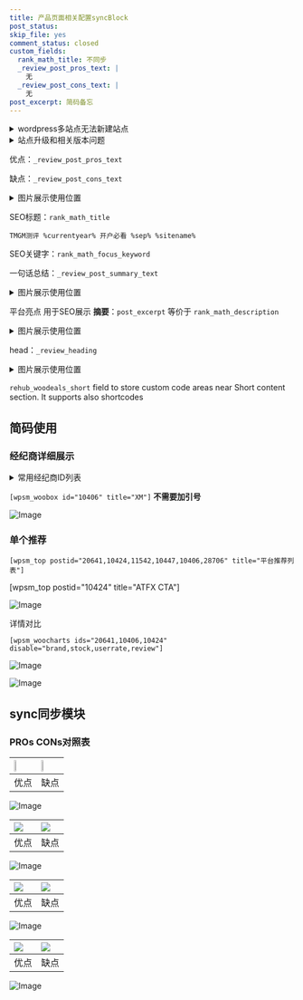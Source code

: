 ```yaml
---
title: 产品页面相关配置syncBlock
post_status: 
skip_file: yes
comment_status: closed
custom_fields:
  rank_math_title: 不同步
  _review_post_pros_text: |
    无
  _review_post_cons_text: |
    无
post_excerpt: 简码备忘
---
```

<details><summary>wordpress多站点无法新建站点</summary>

<li>和报错需要清理cookies一样的原因</li>
<li>wp-config.php里面<code>define( 'SUBDOMAIN_INSTALL', false );//子域名安装</code></li>
<li>新建子站点是用<code>define( 'SUBDOMAIN_INSTALL', true);//子域名安装</code> 完成以后，改成<code>false</code></li>
</details>

<details><summary>站点升级和相关版本问题</summary>

<p>wordpress：5.9.9
woocommerce：7.5.1
出现问题的地方：主题选项里面>><strong>Product layout >>compact style</strong></p>
<p>如何出现没有用过的字段 导致无法保存。先导出配置 然后进行修改，后面再次恢复即可。</p>
<p>出现部分字段无法显示时，需要返回默认布局后，对产品进行保存就好了。</p>
<p></p>
</details>

优点：`_review_post_pros_text`

缺点：`_review_post_cons_text`

<details><summary>图片展示使用位置</summary>

<img src="https://prod-files-secure.s3.us-west-2.amazonaws.com/39ed1227-6d7d-4570-be36-9ccd4a2c4241/f51d3d83-55d4-4bdf-9604-f37ec77ab556/Untitled.png?X-Amz-Algorithm=AWS4-HMAC-SHA256&X-Amz-Content-Sha256=UNSIGNED-PAYLOAD&X-Amz-Credential=ASIAZI2LB466S3U6NESC%2F20250218%2Fus-west-2%2Fs3%2Faws4_request&X-Amz-Date=20250218T045519Z&X-Amz-Expires=3600&X-Amz-Security-Token=IQoJb3JpZ2luX2VjEFwaCXVzLXdlc3QtMiJGMEQCIHowk%2FdUEDlbSer6yPHpreS%2FNToTvL%2Boovo3CQ1C5sIoAiALCaCjugpREzVPHf31WjjhYGWygfLe%2B%2ByWGF6Tn%2FjRsyqIBAiF%2F%2F%2F%2F%2F%2F%2F%2F%2F%2F8BEAAaDDYzNzQyMzE4MzgwNSIMm0i4uVvGhpp1GtYtKtwDylIHPJF1McUgu%2FsZnsc1a1S7WAKb4CUAH5Ea2KSSHFsDyXtNAonAU3QqZCvydOzobeIcO%2BUXhZenM%2FcFZxn3bVSA6eCHv1%2Bdllw2zVoNlVL2F8YgCHBMw5cFMzcxsmjf1rVjlqTG32QTuOcFdu%2BBW59%2FdQHOpwMnUj3QxUazjEQ6lQ51Q89gmiavYGNqr2ldAwYkZG%2Be1Q8D4%2FBuGhe1VaUd95AdEBQ36TM8VRsSBHU1prz1IEvuYAmzE6csXfGFVxGDht8KxXyvGj2loMhNj0MbAIjkMhfxT8D1r59DRhrpohYqjGZ6BuS9NyQYB3vrzQHWGjRanXL6LIQ6izoHB93ZPyQCcO%2BPt6pW%2FgYg6QE3ImDikeJe%2B5rmjhcXSW1Xl2sm8YaCX5%2BZ76%2FzQ7sHOgIfQMpoFlj3tPAopI2fn4lD%2BK3QKC%2BABIANpFio%2FGLAAKw3QTB3zlPiNwTT%2Fa5ShWcAcF3NnqWqhhAJeeBVoFj9riRDjdyLF%2Fi%2Fd5RLuEhbVUAoM5oQG1H5nWC4FYGL62R4JOWudzRwCRjjhw1uhTO7%2FNR4LkN6QN6vBPOSpCW8lnnVw2%2BERtEphBj9eagoCoE%2BNySIN4ySlnAchVE09H5H9lZlLMxPlU%2BHmfMwoYvQvQY6pgHRowicFGIQtNNDuRIu9orNs58EO2G%2B94cK5prmkO%2FwSjsmJqBc0QhuDOTjvWj%2F2VPfqeLC1hQzUmxmYYld9eYRvB4qeLAj0xlvGgm4bxKoIXiyPCIOpqVl23LpJjqSPt7m7QceVc%2BbNERPvcOFNfqpPuzAurLmIkFeJ9i%2FZMr5iQag5VCK8ypgBYH1yAB6BJSWhQutjInl6oFDOvK3YrzloT4ILUTs&X-Amz-Signature=f7cfc227946f2621f582818f7540015a6c1901b2f5013ed53e989f7fd5ebf47d&X-Amz-SignedHeaders=host&x-id=GetObject" alt="Image">
</details>

SEO标题：`rank_math_title`

`TMGM测评 %currentyear% 开户必看 %sep% %sitename%`

SEO关键字：`rank_math_focus_keyword`

一句话总结：`_review_post_summary_text`

<details><summary>图片展示使用位置</summary>

<img src="https://prod-files-secure.s3.us-west-2.amazonaws.com/39ed1227-6d7d-4570-be36-9ccd4a2c4241/4b96a922-296c-4f4e-8630-d1c870cbce01/Untitled.png?X-Amz-Algorithm=AWS4-HMAC-SHA256&X-Amz-Content-Sha256=UNSIGNED-PAYLOAD&X-Amz-Credential=ASIAZI2LB466SXUDCTDL%2F20250218%2Fus-west-2%2Fs3%2Faws4_request&X-Amz-Date=20250218T045519Z&X-Amz-Expires=3600&X-Amz-Security-Token=IQoJb3JpZ2luX2VjEFwaCXVzLXdlc3QtMiJHMEUCIQCE6Bw9PH8wXVduD2ECfYPUxfeSEGYD5dHJe9XPZexHogIgGR11w2s656RrdofMNUwI8kIUhsZI0YKFG3dfzcYAMacqiAQIhf%2F%2F%2F%2F%2F%2F%2F%2F%2F%2FARAAGgw2Mzc0MjMxODM4MDUiDE5MzzBOAHM8F%2FFHxircA5umwF%2Fy5SfkO1bIevnGxn6DLA9ET%2BpU%2BNvfVHFfIkp067eh4bB0A%2Fw3fWSduiiL7PgSD5kOTSkIX%2FksR23u4wv8tFgxL9ul8VUenE0SEes78z1x9TEuKyFRYVsfuGBNteTE21j%2FYQtSgEoxmiSAK6cKyBnaeO6qDEir%2FG1jrUlHMJR2N05U5deOMnC5DOJV5zm0r%2BXHMUjqD4LIsjDaNAgS7NoVOXf85gq5wqaiewQL8md9mChJvasFny8m05rZXFWfFp2LzfpRsyr7JSm0hIXfJEDS5ztf0wiIehaOVMhW70fENv%2BkHptfezcTjJDYDjt04ditts6USFwuDCrI5ZT9pyPGcN3X%2FUOFzwInFEJPyXW5L8d0UNMYct1mwEHoz7eJAHry73yIypkzin5V%2B7DEvJyxhW%2B7%2BlxA6ztCQGDATmyNgGzHpOUOIoxJwQp4xeHgryzCuTxvTY%2FHRu6gk4QlLrfi5iu5II7TsnNtSPpEHyYKjWOR9ali4LymnQufA6H5ycxtDHrdn2IV5TQVEPGfSWFS1Nv8uSuIUQf2EeY0GDgfRggwFY%2FVa43Z2ppAStd7fVhCExvX2h2rD9xmJjEBGXlcLmg8lnwehSTMJUBCG5T3QHH5mPVfGapkMO2L0L0GOqUB1tFn67iEn8GHCPDFTgKTRetesr%2FqKM8g5lumgsp6YhJYNRx%2FR29YEmCurfUkaPHWBxt8KS17l2Rjwt3WUpmEuWLJmCsVJ%2FbH7qjKIFGnIBxnlE%2FTCuHWtl81G1SNck3jzVIsFEMX%2FQ0EQDOf9oCb3p5wIRFAeE85BGr%2BhtV8f6gumEivql766hoqZABETlRo4PRPg%2BaVOAqRivx7rfMWtQIB6I4s&X-Amz-Signature=804906a78cee6ff4cc027b35a098aea2c47d4cf045c91e8df1689d7bcc17d1aa&X-Amz-SignedHeaders=host&x-id=GetObject" alt="Image">
</details>

平台亮点 用于SEO展示 **摘要**：`post_excerpt`  等价于 `rank_math_description`

<details><summary>图片展示使用位置</summary>

<img src="https://prod-files-secure.s3.us-west-2.amazonaws.com/39ed1227-6d7d-4570-be36-9ccd4a2c4241/1ee11f63-b60a-4dfe-a7a7-d58ff23b5d88/Untitled.png?X-Amz-Algorithm=AWS4-HMAC-SHA256&X-Amz-Content-Sha256=UNSIGNED-PAYLOAD&X-Amz-Credential=ASIAZI2LB4666XDSTFXR%2F20250218%2Fus-west-2%2Fs3%2Faws4_request&X-Amz-Date=20250218T045519Z&X-Amz-Expires=3600&X-Amz-Security-Token=IQoJb3JpZ2luX2VjEFwaCXVzLXdlc3QtMiJHMEUCIAQ5zV6thJlL564FGeuB1N7DteGr4Q5tIitcp99SZ2MLAiEAnnqKNpXpJWhc5rJwtFwywMkWeH2h2Zlo5Szs48dj1%2BMqiAQIhf%2F%2F%2F%2F%2F%2F%2F%2F%2F%2FARAAGgw2Mzc0MjMxODM4MDUiDCvwrZAfIi3Ilouo%2ByrcAyfKCdiRNesf41uMqey%2BjHVBoQVFW73Bz%2FCHW1SHdmVUCTnUV5qjqI2TGTXT6jED06n23cLhQ7vOOCIV4ujicvw26GjJbqrhAsvUVNDhlWAQa8Jwy3rb6tlAR%2F7XnUcOHgeJO1aBEg2Aqmrlk15DhAGdIq5MU%2FYwW%2BVmOl1OHESP7FL5v96XECmrDNoUS8RNE59twJjlGn%2BuJfPHEImBNT9UmzOjRHUTDM98y5NqTpYi1T1HC6ruLI8hPinGjIPuYsCkkh3QovDZK%2FFq3oTRsu%2F3d5OdluuU4LyK7KmGOeTQAoYWJEwfqaBOigdpTbjaxRq0dR%2Fzhv9zSqEcKx%2B88AQeLxWN7Ho2cviQkJDHn7aS35mHy1uEJSKKLLIj%2FTAHfiEG1qITHVyihvS%2FLii7XVsbCqbmLcdTXqgBNzl3tagikIzn8VdwrkGqcjc7ffpqbLBdeDCCxdSX2RkAJQfWJ3eLKHnATdfec%2F9E3QcFvT4ameevjXA6lTIDXHrJWT%2BHssZMVH4daWwuN9vYSo9ZIA1z0n54%2BfF3mai6JKEgEjN%2FBOY%2B31J9eYcGFDbeBtrtPXIOB3xK63NHQVpjvoMMf0LbENbnVliqCoNKIXaSL6W43uOQfhWLv%2BEtev2gMMSM0L0GOqUBCL9P2z2jsJ9jY07g%2FzKwBeffNviAvo4EW8m2%2BtvMd%2FBV1tmCnUqys5hSRFi7BScGcYVxYQM7ZQTQMItGJyFlORv3NF%2BLRjwT2QXeUCkJCtzYJw0nWDz9Age453WplEREdWiqHM%2B07IAsEOnYWPr47U%2Bjl459PDtfepXx8CyxsYU9UAX1IjTosQbqTRVUY9k6z0ddqdKbKTafcOPdR%2BJHcN8%2Bo1RA&X-Amz-Signature=928a4474820b5ccf0ec17a1637f08ba03ed50d5291673062ad139fd577089c9d&X-Amz-SignedHeaders=host&x-id=GetObject" alt="Image">
<img src="https://prod-files-secure.s3.us-west-2.amazonaws.com/39ed1227-6d7d-4570-be36-9ccd4a2c4241/ad4118b5-78d8-4fbe-801e-3b29b5d99c01/Untitled.png?X-Amz-Algorithm=AWS4-HMAC-SHA256&X-Amz-Content-Sha256=UNSIGNED-PAYLOAD&X-Amz-Credential=ASIAZI2LB4666XDSTFXR%2F20250218%2Fus-west-2%2Fs3%2Faws4_request&X-Amz-Date=20250218T045519Z&X-Amz-Expires=3600&X-Amz-Security-Token=IQoJb3JpZ2luX2VjEFwaCXVzLXdlc3QtMiJHMEUCIAQ5zV6thJlL564FGeuB1N7DteGr4Q5tIitcp99SZ2MLAiEAnnqKNpXpJWhc5rJwtFwywMkWeH2h2Zlo5Szs48dj1%2BMqiAQIhf%2F%2F%2F%2F%2F%2F%2F%2F%2F%2FARAAGgw2Mzc0MjMxODM4MDUiDCvwrZAfIi3Ilouo%2ByrcAyfKCdiRNesf41uMqey%2BjHVBoQVFW73Bz%2FCHW1SHdmVUCTnUV5qjqI2TGTXT6jED06n23cLhQ7vOOCIV4ujicvw26GjJbqrhAsvUVNDhlWAQa8Jwy3rb6tlAR%2F7XnUcOHgeJO1aBEg2Aqmrlk15DhAGdIq5MU%2FYwW%2BVmOl1OHESP7FL5v96XECmrDNoUS8RNE59twJjlGn%2BuJfPHEImBNT9UmzOjRHUTDM98y5NqTpYi1T1HC6ruLI8hPinGjIPuYsCkkh3QovDZK%2FFq3oTRsu%2F3d5OdluuU4LyK7KmGOeTQAoYWJEwfqaBOigdpTbjaxRq0dR%2Fzhv9zSqEcKx%2B88AQeLxWN7Ho2cviQkJDHn7aS35mHy1uEJSKKLLIj%2FTAHfiEG1qITHVyihvS%2FLii7XVsbCqbmLcdTXqgBNzl3tagikIzn8VdwrkGqcjc7ffpqbLBdeDCCxdSX2RkAJQfWJ3eLKHnATdfec%2F9E3QcFvT4ameevjXA6lTIDXHrJWT%2BHssZMVH4daWwuN9vYSo9ZIA1z0n54%2BfF3mai6JKEgEjN%2FBOY%2B31J9eYcGFDbeBtrtPXIOB3xK63NHQVpjvoMMf0LbENbnVliqCoNKIXaSL6W43uOQfhWLv%2BEtev2gMMSM0L0GOqUBCL9P2z2jsJ9jY07g%2FzKwBeffNviAvo4EW8m2%2BtvMd%2FBV1tmCnUqys5hSRFi7BScGcYVxYQM7ZQTQMItGJyFlORv3NF%2BLRjwT2QXeUCkJCtzYJw0nWDz9Age453WplEREdWiqHM%2B07IAsEOnYWPr47U%2Bjl459PDtfepXx8CyxsYU9UAX1IjTosQbqTRVUY9k6z0ddqdKbKTafcOPdR%2BJHcN8%2Bo1RA&X-Amz-Signature=e1907d37746fa3242a2b36d50a57f2e22afc46524c57ff6b4df5b7f3e76738dd&X-Amz-SignedHeaders=host&x-id=GetObject" alt="Image">
<img src="https://prod-files-secure.s3.us-west-2.amazonaws.com/39ed1227-6d7d-4570-be36-9ccd4a2c4241/a38cf7c9-a79c-4b64-9e94-13589fe0758b/Untitled.png?X-Amz-Algorithm=AWS4-HMAC-SHA256&X-Amz-Content-Sha256=UNSIGNED-PAYLOAD&X-Amz-Credential=ASIAZI2LB4666XDSTFXR%2F20250218%2Fus-west-2%2Fs3%2Faws4_request&X-Amz-Date=20250218T045519Z&X-Amz-Expires=3600&X-Amz-Security-Token=IQoJb3JpZ2luX2VjEFwaCXVzLXdlc3QtMiJHMEUCIAQ5zV6thJlL564FGeuB1N7DteGr4Q5tIitcp99SZ2MLAiEAnnqKNpXpJWhc5rJwtFwywMkWeH2h2Zlo5Szs48dj1%2BMqiAQIhf%2F%2F%2F%2F%2F%2F%2F%2F%2F%2FARAAGgw2Mzc0MjMxODM4MDUiDCvwrZAfIi3Ilouo%2ByrcAyfKCdiRNesf41uMqey%2BjHVBoQVFW73Bz%2FCHW1SHdmVUCTnUV5qjqI2TGTXT6jED06n23cLhQ7vOOCIV4ujicvw26GjJbqrhAsvUVNDhlWAQa8Jwy3rb6tlAR%2F7XnUcOHgeJO1aBEg2Aqmrlk15DhAGdIq5MU%2FYwW%2BVmOl1OHESP7FL5v96XECmrDNoUS8RNE59twJjlGn%2BuJfPHEImBNT9UmzOjRHUTDM98y5NqTpYi1T1HC6ruLI8hPinGjIPuYsCkkh3QovDZK%2FFq3oTRsu%2F3d5OdluuU4LyK7KmGOeTQAoYWJEwfqaBOigdpTbjaxRq0dR%2Fzhv9zSqEcKx%2B88AQeLxWN7Ho2cviQkJDHn7aS35mHy1uEJSKKLLIj%2FTAHfiEG1qITHVyihvS%2FLii7XVsbCqbmLcdTXqgBNzl3tagikIzn8VdwrkGqcjc7ffpqbLBdeDCCxdSX2RkAJQfWJ3eLKHnATdfec%2F9E3QcFvT4ameevjXA6lTIDXHrJWT%2BHssZMVH4daWwuN9vYSo9ZIA1z0n54%2BfF3mai6JKEgEjN%2FBOY%2B31J9eYcGFDbeBtrtPXIOB3xK63NHQVpjvoMMf0LbENbnVliqCoNKIXaSL6W43uOQfhWLv%2BEtev2gMMSM0L0GOqUBCL9P2z2jsJ9jY07g%2FzKwBeffNviAvo4EW8m2%2BtvMd%2FBV1tmCnUqys5hSRFi7BScGcYVxYQM7ZQTQMItGJyFlORv3NF%2BLRjwT2QXeUCkJCtzYJw0nWDz9Age453WplEREdWiqHM%2B07IAsEOnYWPr47U%2Bjl459PDtfepXx8CyxsYU9UAX1IjTosQbqTRVUY9k6z0ddqdKbKTafcOPdR%2BJHcN8%2Bo1RA&X-Amz-Signature=7a535157ed2acdb6324a70f2851077de91a4e898d2e025c3288456b1f0afe21f&X-Amz-SignedHeaders=host&x-id=GetObject" alt="Image">
<img src="https://prod-files-secure.s3.us-west-2.amazonaws.com/39ed1227-6d7d-4570-be36-9ccd4a2c4241/7da6fc1e-d2ac-42ae-8c75-cb5749aa18f6/Untitled.png?X-Amz-Algorithm=AWS4-HMAC-SHA256&X-Amz-Content-Sha256=UNSIGNED-PAYLOAD&X-Amz-Credential=ASIAZI2LB4666XDSTFXR%2F20250218%2Fus-west-2%2Fs3%2Faws4_request&X-Amz-Date=20250218T045519Z&X-Amz-Expires=3600&X-Amz-Security-Token=IQoJb3JpZ2luX2VjEFwaCXVzLXdlc3QtMiJHMEUCIAQ5zV6thJlL564FGeuB1N7DteGr4Q5tIitcp99SZ2MLAiEAnnqKNpXpJWhc5rJwtFwywMkWeH2h2Zlo5Szs48dj1%2BMqiAQIhf%2F%2F%2F%2F%2F%2F%2F%2F%2F%2FARAAGgw2Mzc0MjMxODM4MDUiDCvwrZAfIi3Ilouo%2ByrcAyfKCdiRNesf41uMqey%2BjHVBoQVFW73Bz%2FCHW1SHdmVUCTnUV5qjqI2TGTXT6jED06n23cLhQ7vOOCIV4ujicvw26GjJbqrhAsvUVNDhlWAQa8Jwy3rb6tlAR%2F7XnUcOHgeJO1aBEg2Aqmrlk15DhAGdIq5MU%2FYwW%2BVmOl1OHESP7FL5v96XECmrDNoUS8RNE59twJjlGn%2BuJfPHEImBNT9UmzOjRHUTDM98y5NqTpYi1T1HC6ruLI8hPinGjIPuYsCkkh3QovDZK%2FFq3oTRsu%2F3d5OdluuU4LyK7KmGOeTQAoYWJEwfqaBOigdpTbjaxRq0dR%2Fzhv9zSqEcKx%2B88AQeLxWN7Ho2cviQkJDHn7aS35mHy1uEJSKKLLIj%2FTAHfiEG1qITHVyihvS%2FLii7XVsbCqbmLcdTXqgBNzl3tagikIzn8VdwrkGqcjc7ffpqbLBdeDCCxdSX2RkAJQfWJ3eLKHnATdfec%2F9E3QcFvT4ameevjXA6lTIDXHrJWT%2BHssZMVH4daWwuN9vYSo9ZIA1z0n54%2BfF3mai6JKEgEjN%2FBOY%2B31J9eYcGFDbeBtrtPXIOB3xK63NHQVpjvoMMf0LbENbnVliqCoNKIXaSL6W43uOQfhWLv%2BEtev2gMMSM0L0GOqUBCL9P2z2jsJ9jY07g%2FzKwBeffNviAvo4EW8m2%2BtvMd%2FBV1tmCnUqys5hSRFi7BScGcYVxYQM7ZQTQMItGJyFlORv3NF%2BLRjwT2QXeUCkJCtzYJw0nWDz9Age453WplEREdWiqHM%2B07IAsEOnYWPr47U%2Bjl459PDtfepXx8CyxsYU9UAX1IjTosQbqTRVUY9k6z0ddqdKbKTafcOPdR%2BJHcN8%2Bo1RA&X-Amz-Signature=16765faffdd99ea9ccf8dd7c1731f6d319b4c6fd71d905300a9cc821a739ff3f&X-Amz-SignedHeaders=host&x-id=GetObject" alt="Image">
<img src="https://prod-files-secure.s3.us-west-2.amazonaws.com/39ed1227-6d7d-4570-be36-9ccd4a2c4241/7e97f40a-eaee-47f5-b2f9-475f96808fa7/Untitled.png?X-Amz-Algorithm=AWS4-HMAC-SHA256&X-Amz-Content-Sha256=UNSIGNED-PAYLOAD&X-Amz-Credential=ASIAZI2LB4666XDSTFXR%2F20250218%2Fus-west-2%2Fs3%2Faws4_request&X-Amz-Date=20250218T045519Z&X-Amz-Expires=3600&X-Amz-Security-Token=IQoJb3JpZ2luX2VjEFwaCXVzLXdlc3QtMiJHMEUCIAQ5zV6thJlL564FGeuB1N7DteGr4Q5tIitcp99SZ2MLAiEAnnqKNpXpJWhc5rJwtFwywMkWeH2h2Zlo5Szs48dj1%2BMqiAQIhf%2F%2F%2F%2F%2F%2F%2F%2F%2F%2FARAAGgw2Mzc0MjMxODM4MDUiDCvwrZAfIi3Ilouo%2ByrcAyfKCdiRNesf41uMqey%2BjHVBoQVFW73Bz%2FCHW1SHdmVUCTnUV5qjqI2TGTXT6jED06n23cLhQ7vOOCIV4ujicvw26GjJbqrhAsvUVNDhlWAQa8Jwy3rb6tlAR%2F7XnUcOHgeJO1aBEg2Aqmrlk15DhAGdIq5MU%2FYwW%2BVmOl1OHESP7FL5v96XECmrDNoUS8RNE59twJjlGn%2BuJfPHEImBNT9UmzOjRHUTDM98y5NqTpYi1T1HC6ruLI8hPinGjIPuYsCkkh3QovDZK%2FFq3oTRsu%2F3d5OdluuU4LyK7KmGOeTQAoYWJEwfqaBOigdpTbjaxRq0dR%2Fzhv9zSqEcKx%2B88AQeLxWN7Ho2cviQkJDHn7aS35mHy1uEJSKKLLIj%2FTAHfiEG1qITHVyihvS%2FLii7XVsbCqbmLcdTXqgBNzl3tagikIzn8VdwrkGqcjc7ffpqbLBdeDCCxdSX2RkAJQfWJ3eLKHnATdfec%2F9E3QcFvT4ameevjXA6lTIDXHrJWT%2BHssZMVH4daWwuN9vYSo9ZIA1z0n54%2BfF3mai6JKEgEjN%2FBOY%2B31J9eYcGFDbeBtrtPXIOB3xK63NHQVpjvoMMf0LbENbnVliqCoNKIXaSL6W43uOQfhWLv%2BEtev2gMMSM0L0GOqUBCL9P2z2jsJ9jY07g%2FzKwBeffNviAvo4EW8m2%2BtvMd%2FBV1tmCnUqys5hSRFi7BScGcYVxYQM7ZQTQMItGJyFlORv3NF%2BLRjwT2QXeUCkJCtzYJw0nWDz9Age453WplEREdWiqHM%2B07IAsEOnYWPr47U%2Bjl459PDtfepXx8CyxsYU9UAX1IjTosQbqTRVUY9k6z0ddqdKbKTafcOPdR%2BJHcN8%2Bo1RA&X-Amz-Signature=24a1ec232f8e954a6efe1e3cf7cec11d550f1869c36573f260046fafbfa16eb5&X-Amz-SignedHeaders=host&x-id=GetObject" alt="Image">
</details>

head：`_review_heading`

<details><summary>图片展示使用位置</summary>

<img src="https://prod-files-secure.s3.us-west-2.amazonaws.com/39ed1227-6d7d-4570-be36-9ccd4a2c4241/3a4650ad-9887-415c-889a-edd51fa54f27/Untitled.png?X-Amz-Algorithm=AWS4-HMAC-SHA256&X-Amz-Content-Sha256=UNSIGNED-PAYLOAD&X-Amz-Credential=ASIAZI2LB466SDIN3KB7%2F20250218%2Fus-west-2%2Fs3%2Faws4_request&X-Amz-Date=20250218T045520Z&X-Amz-Expires=3600&X-Amz-Security-Token=IQoJb3JpZ2luX2VjEFwaCXVzLXdlc3QtMiJIMEYCIQCfLkwp2wlcQcqYCBSZy3F1MxbnnspahWLX%2FE5ucoUkDQIhAJLsrgPusVQ5jKUjXuiMSvWsG0FBIKzL2HNgEaBqeoyxKogECIX%2F%2F%2F%2F%2F%2F%2F%2F%2F%2FwEQABoMNjM3NDIzMTgzODA1IgyUrbOn757zfMFJbiEq3APH9BwgCeKxPffUvT58xdIgXz3crkR6jMQzZ8iSPFTtu%2FDZTEAyYK%2BIQan1LWM98NfRlX3A3tvTtA2DE4HPmIQBNxaUFdOSA%2BVkOD%2BR6j8Kl2duX5kXO9%2BHox%2BVDDgq1UYAF1YcxHzgGq3BPh7B8lr%2BbKicEYRfns5Ociqhu9Tm%2BrIKBrjjGHD5nbEI0vdpNtBU0blJherj%2FNo8fUXyFNsW8a2p5doM9ktLM9G4%2FVAcrB0lkUei6F5yWUuxGtGPXObEHQ59SxMwnXedVtQe1k2fZIu51qJfzvUlTCmA%2BRU9EHf3gMo%2BtS1xszguuyi8%2FgKx3LfOnuPipDjreM2HVPtK3JhoN5Vj%2BWWCGSIB9qtk5l8e2NTBZfKuZphqIKZmlChpo%2BtEJxF6BvYLC84P8DUEK154smxOK9Oh6vi5AYUct8pBUmner7n11kqXycrovQCUrTyxf9Mt4LQdFtWwWWjhrQT5dPKNQ4apZZdx91cY01ceuw13SxE2NT%2Fawh02gStvow8ZyxMzN17D6oU4CU9TYpcuGNBHp40jxojIecFN7r8OFNECeR8ogrcnw%2BQO%2BxkfI14B%2Bzk8llPEsB9udbayDoK122Y7WLtmSvQAbwc%2FrYiF2uV4CQRd1yqCkjDai9C9BjqkAfhDR9vsSPVsboaaSMhEwfUUHmjSRSrAjukLTZG2O2Kgyh3BIp0ZsgQVXXFxdEXkiUIL6jDMu2KBCfhKPOls%2FdfxuBXsvFnJzHuV2FmgiVYKfA%2BeQSDO1Bs5V%2FQQLEfLgSJ7NYg3DbDl%2FuCtYyXceVIzkpkCBRquYdgm4DViDRYQoFp2%2FTC22f7OkMXA57xExaWG5PojNVL4e9vBARAooLTDEx1V&X-Amz-Signature=6ffcf87aad10a887dcbd967f18e17e1480313bc8261349a25c2879b2a2da5ae7&X-Amz-SignedHeaders=host&x-id=GetObject" alt="Image">
</details>

`rehub_woodeals_short`	field to store custom code areas near Short content section. It supports also shortcodes



## 简码使用

### 经纪商详细展示

<details><summary>常用经纪商ID列表</summary>

<pre><code class="php">嘉盛 ===> 20641  [wpsm_woobox id="20641" title="嘉盛"]
易信easymarkets ===> 11542  [wpsm_woobox id="11542" title="易信easymarkets"]
ATFX外汇 ===> 10424  [wpsm_woobox id="10424" title="ATFX"]
XM ===> 10406  [wpsm_woobox id="10406" title="XM"]
TMGM ===> 29622  [wpsm_woobox id="29622" title="TMGM"]
HYCM ===> 10447  [wpsm_woobox id="10447" title="HYCM"]
fpmarkets澳福外汇 ===> 20639  [wpsm_woobox id="20639" title="fpmarkets澳福外汇"]</code></pre>
</details>

`[wpsm_woobox id="10406" title="XM"]` **不需要加引号**

![Image](https://prod-files-secure.s3.us-west-2.amazonaws.com/39ed1227-6d7d-4570-be36-9ccd4a2c4241/4f898f9d-0fa7-4e43-acd3-ac6bc7be575a/Untitled.png?X-Amz-Algorithm=AWS4-HMAC-SHA256&X-Amz-Content-Sha256=UNSIGNED-PAYLOAD&X-Amz-Credential=ASIAZI2LB466XFFAAQYG%2F20250218%2Fus-west-2%2Fs3%2Faws4_request&X-Amz-Date=20250218T045518Z&X-Amz-Expires=3600&X-Amz-Security-Token=IQoJb3JpZ2luX2VjEFwaCXVzLXdlc3QtMiJHMEUCIEmct5KPbaM1hcG4J9BZzqb6dgNU2fNEKahntKJOIkVvAiEAkH1Dov0xgSe3vyyexIbNz0Xnrl45jy2hI%2Bo9b4KqNKMqiAQIhf%2F%2F%2F%2F%2F%2F%2F%2F%2F%2FARAAGgw2Mzc0MjMxODM4MDUiDB7UIcNWGWsdCA0%2FYyrcA29d14uwJHImhrE0x85aNPXwLhBA2ZSoXwbIezEl3z0tbAv6VBC4zPxUOCuA5PJ%2BOleShXA3pk%2FBnLJ7DI%2Bp6nX95TM9h%2Bq06B0ztxsQ7l1yr61SfJoq7moecIsigoxB9K5Wk7a3OUwNGrDlzjvSxgz2YiSIqFBaEuM37BkH%2FG9LM%2F%2BDGjrcqjlTRidXkt27hwGdyeH6OMzFzwB%2BsH0yE%2BIsOkjgpu2C2vxXaNvFqPHKheIysNXGd3lvuS023dZZmF2ghKDQoQrr6DMoljLqECiiQmhrG0TF%2FJ800y9I6kGiTOLiWRlMafIA97%2FrGNJkp0aho0492FM1IBY%2F%2BA92%2B4Nm5zZblBBgU5maNV1gK%2F83TAIeLZwllMBg%2BFlVVMqmxWv9pIit7zWoyWvh0usTWoOnQ%2F9OMLENSALfUeRtIsQkABAzEK5p5pJSSIhIDLF12slKQ9c0Bm%2BDeERZfirBYRIazMNq8yy8X%2B%2BeYm1pQL%2BRAQyaq8s9Brt869%2F%2BT9Iljs7M3ooLbuzFz6uw70CFN5XbdLvJ58OF9p%2FxUqJ8iEL4DknMci%2FvzWqnM9b5F%2BuXJXdfZe5DmoiSj2nPB2HEduHx9fBHd1Nf8qxrLmjo5VK6GaXQmTY4V%2B%2FAAcpNMNyL0L0GOqUBa%2FOZdu3fCoRWNXIkKl5HTOMxMzeymMXTRacUrJLd7SjEt6qK1qwcb8JS0UYkzkakjW8BPVBq7h2BUsk%2FhaPmwwMPFy2WIHUsd73n12vvyBY4zIP2AOID6Hoq%2FtEbu%2Fo90eQ5qGECGae9dIJIs3d%2Bcqdt3k86AeqiuadDrgF518U25ExAgoSFJpypOt%2FGMysdX6DDCfYoQgmJBTpnhqr%2Bh4k9L%2BTC&X-Amz-Signature=399e5b48b1c1002f830f0ba3b32b84f504dc8a2ba4856589e2f182f9ad5db62e&X-Amz-SignedHeaders=host&x-id=GetObject)

### 单个推荐
`[wpsm_top postid="20641,10424,11542,10447,10406,28706" title="平台推荐列表"]`

[wpsm_top postid="10424" title="ATFX CTA"]

![Image](https://prod-files-secure.s3.us-west-2.amazonaws.com/39ed1227-6d7d-4570-be36-9ccd4a2c4241/5ac620dc-51a8-48b6-b55d-91f47299193c/Untitled.png?X-Amz-Algorithm=AWS4-HMAC-SHA256&X-Amz-Content-Sha256=UNSIGNED-PAYLOAD&X-Amz-Credential=ASIAZI2LB466XFFAAQYG%2F20250218%2Fus-west-2%2Fs3%2Faws4_request&X-Amz-Date=20250218T045518Z&X-Amz-Expires=3600&X-Amz-Security-Token=IQoJb3JpZ2luX2VjEFwaCXVzLXdlc3QtMiJHMEUCIEmct5KPbaM1hcG4J9BZzqb6dgNU2fNEKahntKJOIkVvAiEAkH1Dov0xgSe3vyyexIbNz0Xnrl45jy2hI%2Bo9b4KqNKMqiAQIhf%2F%2F%2F%2F%2F%2F%2F%2F%2F%2FARAAGgw2Mzc0MjMxODM4MDUiDB7UIcNWGWsdCA0%2FYyrcA29d14uwJHImhrE0x85aNPXwLhBA2ZSoXwbIezEl3z0tbAv6VBC4zPxUOCuA5PJ%2BOleShXA3pk%2FBnLJ7DI%2Bp6nX95TM9h%2Bq06B0ztxsQ7l1yr61SfJoq7moecIsigoxB9K5Wk7a3OUwNGrDlzjvSxgz2YiSIqFBaEuM37BkH%2FG9LM%2F%2BDGjrcqjlTRidXkt27hwGdyeH6OMzFzwB%2BsH0yE%2BIsOkjgpu2C2vxXaNvFqPHKheIysNXGd3lvuS023dZZmF2ghKDQoQrr6DMoljLqECiiQmhrG0TF%2FJ800y9I6kGiTOLiWRlMafIA97%2FrGNJkp0aho0492FM1IBY%2F%2BA92%2B4Nm5zZblBBgU5maNV1gK%2F83TAIeLZwllMBg%2BFlVVMqmxWv9pIit7zWoyWvh0usTWoOnQ%2F9OMLENSALfUeRtIsQkABAzEK5p5pJSSIhIDLF12slKQ9c0Bm%2BDeERZfirBYRIazMNq8yy8X%2B%2BeYm1pQL%2BRAQyaq8s9Brt869%2F%2BT9Iljs7M3ooLbuzFz6uw70CFN5XbdLvJ58OF9p%2FxUqJ8iEL4DknMci%2FvzWqnM9b5F%2BuXJXdfZe5DmoiSj2nPB2HEduHx9fBHd1Nf8qxrLmjo5VK6GaXQmTY4V%2B%2FAAcpNMNyL0L0GOqUBa%2FOZdu3fCoRWNXIkKl5HTOMxMzeymMXTRacUrJLd7SjEt6qK1qwcb8JS0UYkzkakjW8BPVBq7h2BUsk%2FhaPmwwMPFy2WIHUsd73n12vvyBY4zIP2AOID6Hoq%2FtEbu%2Fo90eQ5qGECGae9dIJIs3d%2Bcqdt3k86AeqiuadDrgF518U25ExAgoSFJpypOt%2FGMysdX6DDCfYoQgmJBTpnhqr%2Bh4k9L%2BTC&X-Amz-Signature=12ff1c7963a10e76ad40b56672f601832d06bbab157ad82a93d4233d1ba50095&X-Amz-SignedHeaders=host&x-id=GetObject)

详情对比

`[wpsm_woocharts ids="20641,10406,10424" disable="brand,stock,userrate,review"]`

![Image](https://prod-files-secure.s3.us-west-2.amazonaws.com/39ed1227-6d7d-4570-be36-9ccd4a2c4241/bf3ba45f-b9f3-4295-8aef-b4a495fd25f4/Untitled.png?X-Amz-Algorithm=AWS4-HMAC-SHA256&X-Amz-Content-Sha256=UNSIGNED-PAYLOAD&X-Amz-Credential=ASIAZI2LB466XFFAAQYG%2F20250218%2Fus-west-2%2Fs3%2Faws4_request&X-Amz-Date=20250218T045518Z&X-Amz-Expires=3600&X-Amz-Security-Token=IQoJb3JpZ2luX2VjEFwaCXVzLXdlc3QtMiJHMEUCIEmct5KPbaM1hcG4J9BZzqb6dgNU2fNEKahntKJOIkVvAiEAkH1Dov0xgSe3vyyexIbNz0Xnrl45jy2hI%2Bo9b4KqNKMqiAQIhf%2F%2F%2F%2F%2F%2F%2F%2F%2F%2FARAAGgw2Mzc0MjMxODM4MDUiDB7UIcNWGWsdCA0%2FYyrcA29d14uwJHImhrE0x85aNPXwLhBA2ZSoXwbIezEl3z0tbAv6VBC4zPxUOCuA5PJ%2BOleShXA3pk%2FBnLJ7DI%2Bp6nX95TM9h%2Bq06B0ztxsQ7l1yr61SfJoq7moecIsigoxB9K5Wk7a3OUwNGrDlzjvSxgz2YiSIqFBaEuM37BkH%2FG9LM%2F%2BDGjrcqjlTRidXkt27hwGdyeH6OMzFzwB%2BsH0yE%2BIsOkjgpu2C2vxXaNvFqPHKheIysNXGd3lvuS023dZZmF2ghKDQoQrr6DMoljLqECiiQmhrG0TF%2FJ800y9I6kGiTOLiWRlMafIA97%2FrGNJkp0aho0492FM1IBY%2F%2BA92%2B4Nm5zZblBBgU5maNV1gK%2F83TAIeLZwllMBg%2BFlVVMqmxWv9pIit7zWoyWvh0usTWoOnQ%2F9OMLENSALfUeRtIsQkABAzEK5p5pJSSIhIDLF12slKQ9c0Bm%2BDeERZfirBYRIazMNq8yy8X%2B%2BeYm1pQL%2BRAQyaq8s9Brt869%2F%2BT9Iljs7M3ooLbuzFz6uw70CFN5XbdLvJ58OF9p%2FxUqJ8iEL4DknMci%2FvzWqnM9b5F%2BuXJXdfZe5DmoiSj2nPB2HEduHx9fBHd1Nf8qxrLmjo5VK6GaXQmTY4V%2B%2FAAcpNMNyL0L0GOqUBa%2FOZdu3fCoRWNXIkKl5HTOMxMzeymMXTRacUrJLd7SjEt6qK1qwcb8JS0UYkzkakjW8BPVBq7h2BUsk%2FhaPmwwMPFy2WIHUsd73n12vvyBY4zIP2AOID6Hoq%2FtEbu%2Fo90eQ5qGECGae9dIJIs3d%2Bcqdt3k86AeqiuadDrgF518U25ExAgoSFJpypOt%2FGMysdX6DDCfYoQgmJBTpnhqr%2Bh4k9L%2BTC&X-Amz-Signature=a756a1e185b2e68c64094098c0da87939a05aaeaef62c15665091928d52407d3&X-Amz-SignedHeaders=host&x-id=GetObject)

![Image](https://prod-files-secure.s3.us-west-2.amazonaws.com/39ed1227-6d7d-4570-be36-9ccd4a2c4241/30bc56ef-f383-4b48-9768-2ebc9e436ec0/Untitled.png?X-Amz-Algorithm=AWS4-HMAC-SHA256&X-Amz-Content-Sha256=UNSIGNED-PAYLOAD&X-Amz-Credential=ASIAZI2LB466XFFAAQYG%2F20250218%2Fus-west-2%2Fs3%2Faws4_request&X-Amz-Date=20250218T045518Z&X-Amz-Expires=3600&X-Amz-Security-Token=IQoJb3JpZ2luX2VjEFwaCXVzLXdlc3QtMiJHMEUCIEmct5KPbaM1hcG4J9BZzqb6dgNU2fNEKahntKJOIkVvAiEAkH1Dov0xgSe3vyyexIbNz0Xnrl45jy2hI%2Bo9b4KqNKMqiAQIhf%2F%2F%2F%2F%2F%2F%2F%2F%2F%2FARAAGgw2Mzc0MjMxODM4MDUiDB7UIcNWGWsdCA0%2FYyrcA29d14uwJHImhrE0x85aNPXwLhBA2ZSoXwbIezEl3z0tbAv6VBC4zPxUOCuA5PJ%2BOleShXA3pk%2FBnLJ7DI%2Bp6nX95TM9h%2Bq06B0ztxsQ7l1yr61SfJoq7moecIsigoxB9K5Wk7a3OUwNGrDlzjvSxgz2YiSIqFBaEuM37BkH%2FG9LM%2F%2BDGjrcqjlTRidXkt27hwGdyeH6OMzFzwB%2BsH0yE%2BIsOkjgpu2C2vxXaNvFqPHKheIysNXGd3lvuS023dZZmF2ghKDQoQrr6DMoljLqECiiQmhrG0TF%2FJ800y9I6kGiTOLiWRlMafIA97%2FrGNJkp0aho0492FM1IBY%2F%2BA92%2B4Nm5zZblBBgU5maNV1gK%2F83TAIeLZwllMBg%2BFlVVMqmxWv9pIit7zWoyWvh0usTWoOnQ%2F9OMLENSALfUeRtIsQkABAzEK5p5pJSSIhIDLF12slKQ9c0Bm%2BDeERZfirBYRIazMNq8yy8X%2B%2BeYm1pQL%2BRAQyaq8s9Brt869%2F%2BT9Iljs7M3ooLbuzFz6uw70CFN5XbdLvJ58OF9p%2FxUqJ8iEL4DknMci%2FvzWqnM9b5F%2BuXJXdfZe5DmoiSj2nPB2HEduHx9fBHd1Nf8qxrLmjo5VK6GaXQmTY4V%2B%2FAAcpNMNyL0L0GOqUBa%2FOZdu3fCoRWNXIkKl5HTOMxMzeymMXTRacUrJLd7SjEt6qK1qwcb8JS0UYkzkakjW8BPVBq7h2BUsk%2FhaPmwwMPFy2WIHUsd73n12vvyBY4zIP2AOID6Hoq%2FtEbu%2Fo90eQ5qGECGae9dIJIs3d%2Bcqdt3k86AeqiuadDrgF518U25ExAgoSFJpypOt%2FGMysdX6DDCfYoQgmJBTpnhqr%2Bh4k9L%2BTC&X-Amz-Signature=1bc6cca3c0fcc50ad6d1b4ead97f00d8498f00bb99501c6d100af68edb9d2bb1&X-Amz-SignedHeaders=host&x-id=GetObject)

## sync同步模块

### PROs CONs对照表

| <img src="https://cdn.ifttt.fun/gh/jarlin8/OSS@main/icons/customize/pros.svg" height="auto" width="37.3%"> | <img src="https://cdn.ifttt.fun/gh/jarlin8/OSS@main/icons/customize/cons.svg" height="auto" width="28.8%"> |
| :--- | :--- |
| 优点 | 缺点 |

![Image](https://prod-files-secure.s3.us-west-2.amazonaws.com/39ed1227-6d7d-4570-be36-9ccd4a2c4241/8742b755-dfb5-4004-9a5f-d6e561664bd8/Untitled.png?X-Amz-Algorithm=AWS4-HMAC-SHA256&X-Amz-Content-Sha256=UNSIGNED-PAYLOAD&X-Amz-Credential=ASIAZI2LB466XFFAAQYG%2F20250218%2Fus-west-2%2Fs3%2Faws4_request&X-Amz-Date=20250218T045518Z&X-Amz-Expires=3600&X-Amz-Security-Token=IQoJb3JpZ2luX2VjEFwaCXVzLXdlc3QtMiJHMEUCIEmct5KPbaM1hcG4J9BZzqb6dgNU2fNEKahntKJOIkVvAiEAkH1Dov0xgSe3vyyexIbNz0Xnrl45jy2hI%2Bo9b4KqNKMqiAQIhf%2F%2F%2F%2F%2F%2F%2F%2F%2F%2FARAAGgw2Mzc0MjMxODM4MDUiDB7UIcNWGWsdCA0%2FYyrcA29d14uwJHImhrE0x85aNPXwLhBA2ZSoXwbIezEl3z0tbAv6VBC4zPxUOCuA5PJ%2BOleShXA3pk%2FBnLJ7DI%2Bp6nX95TM9h%2Bq06B0ztxsQ7l1yr61SfJoq7moecIsigoxB9K5Wk7a3OUwNGrDlzjvSxgz2YiSIqFBaEuM37BkH%2FG9LM%2F%2BDGjrcqjlTRidXkt27hwGdyeH6OMzFzwB%2BsH0yE%2BIsOkjgpu2C2vxXaNvFqPHKheIysNXGd3lvuS023dZZmF2ghKDQoQrr6DMoljLqECiiQmhrG0TF%2FJ800y9I6kGiTOLiWRlMafIA97%2FrGNJkp0aho0492FM1IBY%2F%2BA92%2B4Nm5zZblBBgU5maNV1gK%2F83TAIeLZwllMBg%2BFlVVMqmxWv9pIit7zWoyWvh0usTWoOnQ%2F9OMLENSALfUeRtIsQkABAzEK5p5pJSSIhIDLF12slKQ9c0Bm%2BDeERZfirBYRIazMNq8yy8X%2B%2BeYm1pQL%2BRAQyaq8s9Brt869%2F%2BT9Iljs7M3ooLbuzFz6uw70CFN5XbdLvJ58OF9p%2FxUqJ8iEL4DknMci%2FvzWqnM9b5F%2BuXJXdfZe5DmoiSj2nPB2HEduHx9fBHd1Nf8qxrLmjo5VK6GaXQmTY4V%2B%2FAAcpNMNyL0L0GOqUBa%2FOZdu3fCoRWNXIkKl5HTOMxMzeymMXTRacUrJLd7SjEt6qK1qwcb8JS0UYkzkakjW8BPVBq7h2BUsk%2FhaPmwwMPFy2WIHUsd73n12vvyBY4zIP2AOID6Hoq%2FtEbu%2Fo90eQ5qGECGae9dIJIs3d%2Bcqdt3k86AeqiuadDrgF518U25ExAgoSFJpypOt%2FGMysdX6DDCfYoQgmJBTpnhqr%2Bh4k9L%2BTC&X-Amz-Signature=5e51f78c740bba726c97ce02ecff2d88f9fae3a66c87e854a503956e83254953&X-Amz-SignedHeaders=host&x-id=GetObject)

| <img src="https://cdn.ifttt.fun/gh/jarlin8/OSS@main/icons/customize/pros1.svg" height="auto"> | <img src="https://cdn.ifttt.fun/gh/jarlin8/OSS@main/icons/customize/cons1.svg" height="auto"> |
| :--- | :--- |
| 优点 | 缺点 |

![Image](https://prod-files-secure.s3.us-west-2.amazonaws.com/39ed1227-6d7d-4570-be36-9ccd4a2c4241/806358f8-c9c4-4e17-bb35-c6c76a5397a5/Untitled.png?X-Amz-Algorithm=AWS4-HMAC-SHA256&X-Amz-Content-Sha256=UNSIGNED-PAYLOAD&X-Amz-Credential=ASIAZI2LB466XFFAAQYG%2F20250218%2Fus-west-2%2Fs3%2Faws4_request&X-Amz-Date=20250218T045518Z&X-Amz-Expires=3600&X-Amz-Security-Token=IQoJb3JpZ2luX2VjEFwaCXVzLXdlc3QtMiJHMEUCIEmct5KPbaM1hcG4J9BZzqb6dgNU2fNEKahntKJOIkVvAiEAkH1Dov0xgSe3vyyexIbNz0Xnrl45jy2hI%2Bo9b4KqNKMqiAQIhf%2F%2F%2F%2F%2F%2F%2F%2F%2F%2FARAAGgw2Mzc0MjMxODM4MDUiDB7UIcNWGWsdCA0%2FYyrcA29d14uwJHImhrE0x85aNPXwLhBA2ZSoXwbIezEl3z0tbAv6VBC4zPxUOCuA5PJ%2BOleShXA3pk%2FBnLJ7DI%2Bp6nX95TM9h%2Bq06B0ztxsQ7l1yr61SfJoq7moecIsigoxB9K5Wk7a3OUwNGrDlzjvSxgz2YiSIqFBaEuM37BkH%2FG9LM%2F%2BDGjrcqjlTRidXkt27hwGdyeH6OMzFzwB%2BsH0yE%2BIsOkjgpu2C2vxXaNvFqPHKheIysNXGd3lvuS023dZZmF2ghKDQoQrr6DMoljLqECiiQmhrG0TF%2FJ800y9I6kGiTOLiWRlMafIA97%2FrGNJkp0aho0492FM1IBY%2F%2BA92%2B4Nm5zZblBBgU5maNV1gK%2F83TAIeLZwllMBg%2BFlVVMqmxWv9pIit7zWoyWvh0usTWoOnQ%2F9OMLENSALfUeRtIsQkABAzEK5p5pJSSIhIDLF12slKQ9c0Bm%2BDeERZfirBYRIazMNq8yy8X%2B%2BeYm1pQL%2BRAQyaq8s9Brt869%2F%2BT9Iljs7M3ooLbuzFz6uw70CFN5XbdLvJ58OF9p%2FxUqJ8iEL4DknMci%2FvzWqnM9b5F%2BuXJXdfZe5DmoiSj2nPB2HEduHx9fBHd1Nf8qxrLmjo5VK6GaXQmTY4V%2B%2FAAcpNMNyL0L0GOqUBa%2FOZdu3fCoRWNXIkKl5HTOMxMzeymMXTRacUrJLd7SjEt6qK1qwcb8JS0UYkzkakjW8BPVBq7h2BUsk%2FhaPmwwMPFy2WIHUsd73n12vvyBY4zIP2AOID6Hoq%2FtEbu%2Fo90eQ5qGECGae9dIJIs3d%2Bcqdt3k86AeqiuadDrgF518U25ExAgoSFJpypOt%2FGMysdX6DDCfYoQgmJBTpnhqr%2Bh4k9L%2BTC&X-Amz-Signature=aa82d2041c25735911a9773d65446adabaea0468f266240d82799c9c61c0a0d3&X-Amz-SignedHeaders=host&x-id=GetObject)

| <img src="https://cdn.ifttt.fun/gh/jarlin8/OSS@main/icons/customize/pros2.svg" height="auto"> | <img src="https://cdn.ifttt.fun/gh/jarlin8/OSS@main/icons/customize/cons2.svg" height="auto"> |
| :--- | :--- |
| 优点 | 缺点 |

![Image](https://prod-files-secure.s3.us-west-2.amazonaws.com/39ed1227-6d7d-4570-be36-9ccd4a2c4241/a9245ec9-70dd-4005-b534-0d54315fc5f3/Untitled.png?X-Amz-Algorithm=AWS4-HMAC-SHA256&X-Amz-Content-Sha256=UNSIGNED-PAYLOAD&X-Amz-Credential=ASIAZI2LB466XFFAAQYG%2F20250218%2Fus-west-2%2Fs3%2Faws4_request&X-Amz-Date=20250218T045518Z&X-Amz-Expires=3600&X-Amz-Security-Token=IQoJb3JpZ2luX2VjEFwaCXVzLXdlc3QtMiJHMEUCIEmct5KPbaM1hcG4J9BZzqb6dgNU2fNEKahntKJOIkVvAiEAkH1Dov0xgSe3vyyexIbNz0Xnrl45jy2hI%2Bo9b4KqNKMqiAQIhf%2F%2F%2F%2F%2F%2F%2F%2F%2F%2FARAAGgw2Mzc0MjMxODM4MDUiDB7UIcNWGWsdCA0%2FYyrcA29d14uwJHImhrE0x85aNPXwLhBA2ZSoXwbIezEl3z0tbAv6VBC4zPxUOCuA5PJ%2BOleShXA3pk%2FBnLJ7DI%2Bp6nX95TM9h%2Bq06B0ztxsQ7l1yr61SfJoq7moecIsigoxB9K5Wk7a3OUwNGrDlzjvSxgz2YiSIqFBaEuM37BkH%2FG9LM%2F%2BDGjrcqjlTRidXkt27hwGdyeH6OMzFzwB%2BsH0yE%2BIsOkjgpu2C2vxXaNvFqPHKheIysNXGd3lvuS023dZZmF2ghKDQoQrr6DMoljLqECiiQmhrG0TF%2FJ800y9I6kGiTOLiWRlMafIA97%2FrGNJkp0aho0492FM1IBY%2F%2BA92%2B4Nm5zZblBBgU5maNV1gK%2F83TAIeLZwllMBg%2BFlVVMqmxWv9pIit7zWoyWvh0usTWoOnQ%2F9OMLENSALfUeRtIsQkABAzEK5p5pJSSIhIDLF12slKQ9c0Bm%2BDeERZfirBYRIazMNq8yy8X%2B%2BeYm1pQL%2BRAQyaq8s9Brt869%2F%2BT9Iljs7M3ooLbuzFz6uw70CFN5XbdLvJ58OF9p%2FxUqJ8iEL4DknMci%2FvzWqnM9b5F%2BuXJXdfZe5DmoiSj2nPB2HEduHx9fBHd1Nf8qxrLmjo5VK6GaXQmTY4V%2B%2FAAcpNMNyL0L0GOqUBa%2FOZdu3fCoRWNXIkKl5HTOMxMzeymMXTRacUrJLd7SjEt6qK1qwcb8JS0UYkzkakjW8BPVBq7h2BUsk%2FhaPmwwMPFy2WIHUsd73n12vvyBY4zIP2AOID6Hoq%2FtEbu%2Fo90eQ5qGECGae9dIJIs3d%2Bcqdt3k86AeqiuadDrgF518U25ExAgoSFJpypOt%2FGMysdX6DDCfYoQgmJBTpnhqr%2Bh4k9L%2BTC&X-Amz-Signature=4ae9c56df57de3438a6c7b53ac6d6c7ad6bfb7d74d82a4cbeb4d23ac3ba59d72&X-Amz-SignedHeaders=host&x-id=GetObject)

| <img src="https://cdn.ifttt.fun/gh/jarlin8/OSS@main/icons/customize/pros3.svg" height="auto"> | <img src="https://cdn.ifttt.fun/gh/jarlin8/OSS@main/icons/customize/cons3.svg" height="auto"> |
| :--- | :--- |
| 优点 | 缺点 |

![Image](https://prod-files-secure.s3.us-west-2.amazonaws.com/39ed1227-6d7d-4570-be36-9ccd4a2c4241/e1e580a2-2e5c-4780-9ff4-19c318fc2284/Untitled.png?X-Amz-Algorithm=AWS4-HMAC-SHA256&X-Amz-Content-Sha256=UNSIGNED-PAYLOAD&X-Amz-Credential=ASIAZI2LB466XFFAAQYG%2F20250218%2Fus-west-2%2Fs3%2Faws4_request&X-Amz-Date=20250218T045518Z&X-Amz-Expires=3600&X-Amz-Security-Token=IQoJb3JpZ2luX2VjEFwaCXVzLXdlc3QtMiJHMEUCIEmct5KPbaM1hcG4J9BZzqb6dgNU2fNEKahntKJOIkVvAiEAkH1Dov0xgSe3vyyexIbNz0Xnrl45jy2hI%2Bo9b4KqNKMqiAQIhf%2F%2F%2F%2F%2F%2F%2F%2F%2F%2FARAAGgw2Mzc0MjMxODM4MDUiDB7UIcNWGWsdCA0%2FYyrcA29d14uwJHImhrE0x85aNPXwLhBA2ZSoXwbIezEl3z0tbAv6VBC4zPxUOCuA5PJ%2BOleShXA3pk%2FBnLJ7DI%2Bp6nX95TM9h%2Bq06B0ztxsQ7l1yr61SfJoq7moecIsigoxB9K5Wk7a3OUwNGrDlzjvSxgz2YiSIqFBaEuM37BkH%2FG9LM%2F%2BDGjrcqjlTRidXkt27hwGdyeH6OMzFzwB%2BsH0yE%2BIsOkjgpu2C2vxXaNvFqPHKheIysNXGd3lvuS023dZZmF2ghKDQoQrr6DMoljLqECiiQmhrG0TF%2FJ800y9I6kGiTOLiWRlMafIA97%2FrGNJkp0aho0492FM1IBY%2F%2BA92%2B4Nm5zZblBBgU5maNV1gK%2F83TAIeLZwllMBg%2BFlVVMqmxWv9pIit7zWoyWvh0usTWoOnQ%2F9OMLENSALfUeRtIsQkABAzEK5p5pJSSIhIDLF12slKQ9c0Bm%2BDeERZfirBYRIazMNq8yy8X%2B%2BeYm1pQL%2BRAQyaq8s9Brt869%2F%2BT9Iljs7M3ooLbuzFz6uw70CFN5XbdLvJ58OF9p%2FxUqJ8iEL4DknMci%2FvzWqnM9b5F%2BuXJXdfZe5DmoiSj2nPB2HEduHx9fBHd1Nf8qxrLmjo5VK6GaXQmTY4V%2B%2FAAcpNMNyL0L0GOqUBa%2FOZdu3fCoRWNXIkKl5HTOMxMzeymMXTRacUrJLd7SjEt6qK1qwcb8JS0UYkzkakjW8BPVBq7h2BUsk%2FhaPmwwMPFy2WIHUsd73n12vvyBY4zIP2AOID6Hoq%2FtEbu%2Fo90eQ5qGECGae9dIJIs3d%2Bcqdt3k86AeqiuadDrgF518U25ExAgoSFJpypOt%2FGMysdX6DDCfYoQgmJBTpnhqr%2Bh4k9L%2BTC&X-Amz-Signature=1706c80db461ea16305f3fdda78c4d3c5b590ed584c875319ff0e9b962c25c01&X-Amz-SignedHeaders=host&x-id=GetObject)